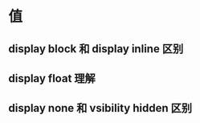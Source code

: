 # 值

## display block 和 display inline 区别

## display float 理解

## display none 和 vsibility hidden 区别
